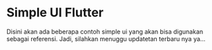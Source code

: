 # Simple UI Flutter

Disini akan ada beberapa contoh simple ui yang akan bisa digunakan sebagai referensi. Jadi, silahkan menuggu updatetan terbaru nya ya...
